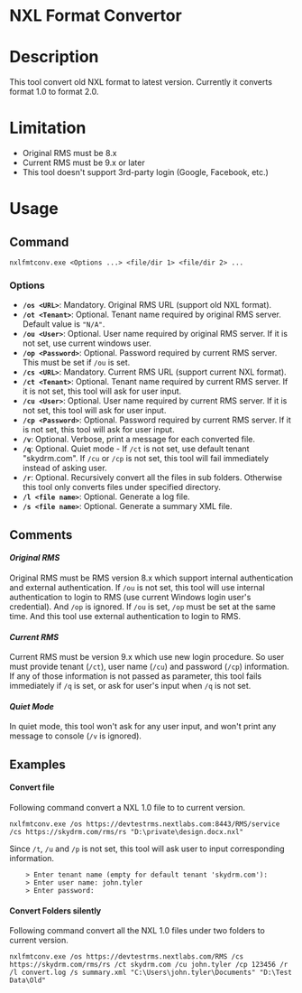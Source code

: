 # **NXL Format Convertor**

# Description

This tool convert old NXL format to latest version.
Currently it converts format 1.0 to format 2.0.

# Limitation

- Original RMS must be 8.x
- Current RMS must be 9.x or later
- This tool doesn't support 3rd-party login (Google, Facebook, etc.)

# Usage

## Command

`nxlfmtconv.exe <Options ...> <file/dir 1> <file/dir 2> ...`

### Options

- **`/os <URL>`**:      Mandatory. Original RMS URL (support old NXL format).
- **`/ot <Tenant>`**:   Optional. Tenant name required by original RMS server. Default value is `"N/A"`.
- **`/ou <User>`**:     Optional. User name required by original RMS server. If it is not set, use current windows user.
- **`/op <Password>`**: Optional. Password required by current RMS server. This must be set if `/ou` is set.
- **`/cs <URL>`**:      Mandatory. Current RMS URL (support current NXL format).
- **`/ct <Tenant>`**:   Optional. Tenant name required by current RMS server. If it is not set, this tool will ask for user input.
- **`/cu <User>`**:     Optional. User name required by current RMS server. If it is not set, this tool will ask for user input.
- **`/cp <Password>`**: Optional. Password required by current RMS server. If it is not set, this tool will ask for user input.
- **`/v`**:             Optional. Verbose, print a message for each converted file.
- **`/q`**:             Optional. Quiet mode - If `/ct` is not set, use default tenant "skydrm.com". If `/cu` or `/cp` is not set, this tool will fail immediately instead of asking user.
- **`/r`**:             Optional. Recursively convert all the files in sub folders. Otherwise this tool only converts files under specified directory.
- **`/l <file name>`**: Optional. Generate a log file.
- **`/s <file name>`**: Optional. Generate a summary XML file.

## Comments

#### *Original RMS*

Original RMS must be RMS version 8.x which support internal authentication and external authentication. 
If `/ou` is not set, this tool will use internal authentication to login to RMS (use current Windows login 
user's credential). And `/op` is ignored.
If `/ou` is set, `/op` must be set at the same time. And this tool use external authentication to login to RMS.

#### *Current RMS*

Current RMS must be version 9.x which use new login procedure. So user must provide tenant (`/ct`), user name (`/cu`) 
and password (`/cp`) information.
If any of those information is not passed as parameter, this tool fails immediately if `/q` is set, or ask for user's 
input when `/q` is not set. 

#### *Quiet Mode*

In quiet mode, this tool won't ask for any user input, and won't print any message to console (`/v` is ignored).


## Examples

#### Convert file

Following command convert a NXL 1.0 file to to current version.

`nxlfmtconv.exe /os https://devtestrms.nextlabs.com:8443/RMS/service /cs https://skydrm.com/rms/rs "D:\private\design.docx.nxl"`

Since `/t`, `/u` and `/p` is not set, this tool will ask user to input corresponding information.

        > Enter tenant name (empty for default tenant 'skydrm.com'):
        > Enter user name: john.tyler
        > Enter password:

#### Convert Folders silently

Following command convert all the NXL 1.0 files under two folders to current version.

`nxlfmtconv.exe /os https://devtestrms.nextlabs.com/RMS /cs https://skydrm.com/rms/rs /ct skydrm.com /cu john.tyler /cp 123456 /r /l convert.log /s summary.xml "C:\Users\john.tyler\Documents" "D:\Test Data\Old"`

